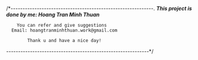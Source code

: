 /*------------------------------------------------------------.
  ***This project is done by me: Hoang Tran Minh Thuan***

        You can refer and give suggestions
      Email: hoangtranminhthuan.work@gmail.com

            Thank u and have a nice day!
------------------------------------------------------------*/

